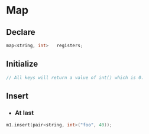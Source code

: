 # Map

## Declare

```c++
map<string, int>   registers;
```

## Initialize

```c++
// All keys will return a value of int() which is 0.

```

## Insert

* ### At last
```c++
m1.insert(pair<string, int>("foo", 40));
```
<!-- * ###  At ith position
```c++
 vec.insert(vec.begin() + i, 7);  -->
 ```
